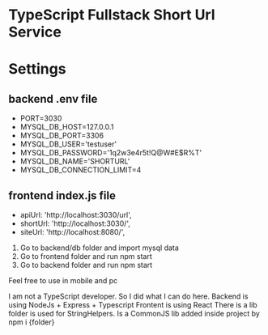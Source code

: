 # TypeScript Fullstack Short Url Service

# Settings

## backend .env file
- PORT=3030
- MYSQL_DB_HOST=127.0.0.1
- MYSQL_DB_PORT=3306
- MYSQL_DB_USER='testuser'
- MYSQL_DB_PASSWORD='1q2w3e4r5t!Q@W#E$R%T'
- MYSQL_DB_NAME='SHORTURL' 
- MYSQL_DB_CONNECTION_LIMIT=4

## frontend index.js file
- apiUrl: 'http://localhost:3030/url',
- shortUrl: 'http://localhost:3030/',
- siteUrl: 'http://localhost:8080/',


1. Go to backend/db folder and import mysql data
2. Go to frontend folder and run npm start
3. Go to backend folder and run npm start

Feel free to use in mobile and pc

I am not a TypeScript developer. So I did what I can do here. 
Backend is using NodeJs + Express + Typescript 
Frontent is using React
There is a lib folder is used for StringHelpers. Is a CommonJS lib added inside project by npm i {folder}
